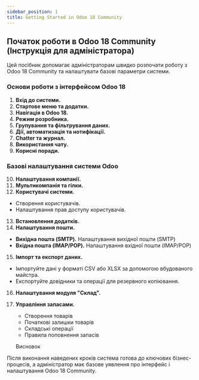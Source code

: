 ```yaml
---
sidebar_position: 1
title: Getting Started in Odoo 18 Community
---
```


## Початок роботи в Odoo 18 Community (Інструкція для адміністратора)

Цей посібник допомагає адміністраторам швидко розпочати роботу з Odoo 18 Community та налаштувати базові параметри системи.

### Основи роботи з інтерфейсом Odoo 18

1. **Вхід до системи.**
2. **Стартове меню та додатки.**
3. **Навігація в Odoo 18.**
4. **Режим розробника.**
5. **Групування та фільтрування даних.** 
6. **Дії, автоматизація та нотифікації.** 
7. **Chatter та журнал.** 
8. **Використання чату.** 
9. **Корисні поради.**

### Базові налаштування системи Odoo

10. **Налаштування компанії.**
11. **Мультикомпанія та гілки.**
12. **Користувачі системи.**
   - Створення користувачів.
   - Налаштування прав доступу користувачів.
13. **Встановлення додатків.** 
14. **Налаштування пошти.**
   - **Вихідна пошта (SMTP).** Налаштування вихідної пошти (SMTP)
   - **Вхідна пошта (IMAP/POP).** Налаштування вхідної пошти (IMAP/POP)
15. **Імпорт та експорт даних.**
   - Імпортуйте дані у форматі CSV або XLSX за допомогою вбудованого майстра.
   - Експортуйте довідники та операції для резервного копіювання.
16. **Налаштування модуля "Склад".** 
17. **Управління запасами.**
	- Створення товарів
	- Початкові залишки товарів
	- Складські операції
	- Правила поповнення запасів

    Висновок

Після виконання наведених кроків система готова до ключових бізнес-процесів, а адміністратор має базове уявлення про інтерфейс і налаштування Odoo 18 Community.

